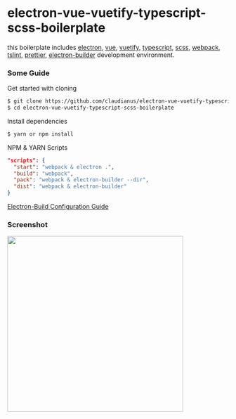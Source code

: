 # electron-vue-vuetify-typescript-scss-boilerplate

this boilerplate includes [electron](https://electronjs.org/), [vue](https://vuejs.org/), [vuetify](https://vuetifyjs.com), [typescript](https://www.typescriptlang.org/), [scss](https://sass-lang.com/guide), [webpack](https://webpack.js.org/), [tslint](https://palantir.github.io/tslint/), [prettier](https://prettier.io/), [electron-builder](https://www.electron.build/) development environment.

### Some Guide
Get started with cloning
```bash
$ git clone https://github.com/claudianus/electron-vue-vuetify-typescript-scss-boilerplate.git
$ cd electron-vue-vuetify-typescript-scss-boilerplate
```

Install dependencies

```bash
$ yarn or npm install
```

NPM & YARN Scripts

```json
"scripts": {
  "start": "webpack & electron .",
  "build": "webpack",
  "pack": "webpack & electron-builder --dir",
  "dist": "webpack & electron-builder"
}
```

[Electron-Build Configuration Guide](https://www.electron.build/configuration/configuration)

### Screenshot

<img src="https://s.put.re/prgFXWY3.PNG" width="400px">
